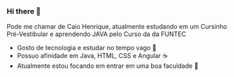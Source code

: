 ### Hi there 👋

Pode me chamar de Caio Henrique, atualmente estudando em um Cursinho Pré-Vestibular e aprendendo JAVA pelo Curso da da FUNTEC

- Gosto de tecnologia e estudar no tempo vago 🤔
- Possuo afinidade em Java, HTML, CSS e Angular ☕
- Atualmente estou focando em entrar em uma boa faculdade 🏫
<!--
**CaioHSilvaMC/CaioHSilvaMC** is a ✨ _special_ ✨ repository because its `README.md` (this file) appears on your GitHub profile.

Here are some ideas to get you started:

- 🔭 I’m currently working on ...
- 🌱 I’m currently learning ...
- 👯 I’m looking to collaborate on ...
- 🤔 I’m looking for help with ...
- 💬 Ask me about ...
- 📫 How to reach me: ...
- 😄 Pronouns: ...
- ⚡ Fun fact: ...
-->
